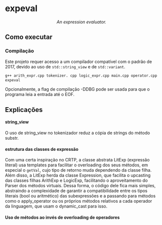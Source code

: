 # expeval
*<center>An expression evaluator.</center>*

## Como executar
### Compilação
Este projeto requer acesso a um compilador compatível com o padrão de 2017, devido ao uso de ``std::string_view`` e de `std::variant`.

```bash 
g++ arith_expr.cpp tokenizer. cpp logic_expr.cpp main.cpp operator.cpp parser.cpp -std=c++17 -o expeval
expeval
```

Opcionalmente, a flag de compilação -DDBG pode ser usada para que o programa leia a entrada até o EOF.

## Explicações

#### string_view
O uso de string_view no tokenizador reduz a cópia de strings do método substr.

#### estrutura das classes de expressão
Com uma certa inspiração no CRTP, a classe abstrata LitExp (expressão literal) usa templates para facilitar o overloading dos seus métodos, em especial o ``getVal``, cujo tipo de retorno muda dependendo da classe filha. Além disso, a LitExp herda da classe Expression, que facilita o upcasting das classes filhas ArithExp e LogicExp, facilitando o aproveitamento do Parser dos métodos virtuais. Dessa forma, o código dele fica mais simples, abstraindo a complexidade de garantir a compatibilidade entre os tipos literais (bool ou aritmético) das subexpressões e a passando para métodos como o apply_operator ou os próprios métodos relativos a cada operador da linguagem, que usam o dynamic_cast para isso.

#### Uso de métodos ao invés de overloading de operadores



